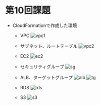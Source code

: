 # 第10回課題
- CloudFormationで作成した環境
  - VPC
  ![vpc1](https://github.com/shiho103/lecture/assets/114926650/9375bc97-4e3b-41da-a895-e2b08c747d4d)

  - サブネット、ルートテーブル
  ![vpc2](https://github.com/shiho103/lecture/assets/114926650/c427e5cb-6345-4e3e-a158-79ec27025782)

  - EC2
  ![ec2](https://github.com/shiho103/lecture/assets/114926650/254234d6-6ad7-4689-b9ab-165a6bc72fcc)

  - セキュリティグループ
  ![sg](https://github.com/shiho103/lecture/assets/114926650/c1775d3e-b176-4d31-9867-1d53e3a76f96)

  - ALB、ターゲットグループ
  ![alb](https://github.com/shiho103/lecture/assets/114926650/0fce8738-2470-40c6-a005-c148bd8caf71)
  ![tg](https://github.com/shiho103/lecture/assets/114926650/23a025d3-ac2f-4989-8738-444f4c1bd4b0)

  - RDS
  ![rds](https://github.com/shiho103/lecture/assets/114926650/b66d8242-418a-4545-8e22-5ce261678a72)

  - S3
  ![s3](https://github.com/shiho103/lecture/assets/114926650/6e281a2b-4ba2-427b-affa-f985a386f11e)
  